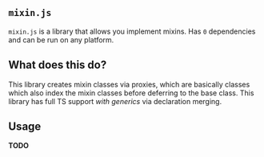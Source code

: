 ## `mixin.js` 
`mixin.js` is a library that allows you implement mixins. Has `0` dependencies and can be run on any platform.

## What does this do?
This library creates mixin classes via proxies, which are basically classes which also index the mixin classes before deferring to the base class.
This library has full TS support *with generics* via declaration merging.

## Usage
**TODO**
